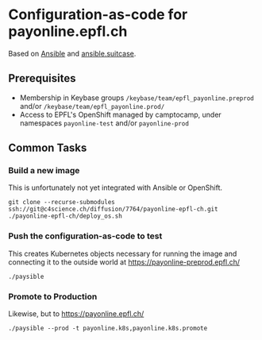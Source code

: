 # Configuration-as-code for payonline.epfl.ch

Based on [Ansible](https://docs.ansible.com/ansible/latest/index.html) and [ansible.suitcase](https://github.com/epfl-si/ansible.suitcase).

## Prerequisites

- Membership in Keybase groups `/keybase/team/epfl_payonline.preprod` and/or `/keybase/team/epfl_payonline.prod/`
- Access to EPFL's OpenShift managed by camptocamp, under namespaces `payonline-test` and/or `payonline-prod`

## Common Tasks

### Build a new image

This is unfortunately not yet integrated with Ansible or OpenShift.

```
git clone --recurse-submodules ssh://git@c4science.ch/diffusion/7764/payonline-epfl-ch.git
./payonline-epfl-ch/deploy_os.sh
```

### Push the configuration-as-code to test

This creates Kubernetes objects necessary for running the image and
connecting it to the outside world at https://payonline-preprod.epfl.ch/

```
./paysible
```

### Promote to Production

Likewise, but to https://payonline.epfl.ch/

```
./paysible --prod -t payonline.k8s,payonline.k8s.promote
```
